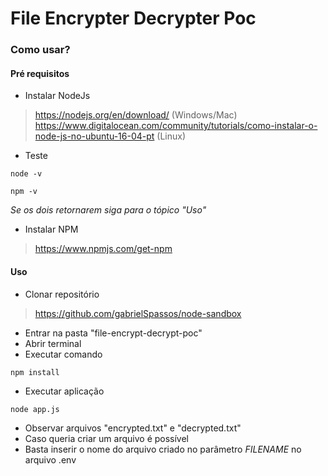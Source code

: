 # File Encrypter Decrypter Poc

### Como usar?

#### Pré requisitos

* Instalar NodeJs
> https://nodejs.org/en/download/ (Windows/Mac)
> https://www.digitalocean.com/community/tutorials/como-instalar-o-node-js-no-ubuntu-16-04-pt (Linux)

* Teste
```
node -v

npm -v
```

_Se os dois retornarem siga para o tópico "Uso"_

* Instalar NPM
> https://www.npmjs.com/get-npm

#### Uso

* Clonar repositório
> https://github.com/gabrielSpassos/node-sandbox
* Entrar na pasta "file-encrypt-decrypt-poc"
* Abrir terminal
* Executar comando
```
npm install
```
* Executar aplicação
```
node app.js
```
* Observar arquivos "encrypted.txt" e "decrypted.txt"
* Caso queria criar um arquivo é possível
* Basta inserir o nome do arquivo criado no parâmetro _FILENAME_ no arquivo .env